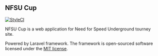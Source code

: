 ## NFSU Cup

[![StyleCI](https://github.styleci.io/repos/326654043/shield?branch=master)](https://github.styleci.io/repos/299225275?branch=main)

NFSU Cup is a web application for Need for Speed Underground tourney site.

Powered by Laravel framework. The framework is open-sourced software licensed under the [MIT license](https://opensource.org/licenses/MIT).
